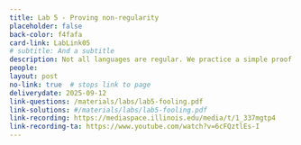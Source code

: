 ```yaml
---
title: Lab 5 - Proving non-regularity
placeholder: false
back-color: f4fafa
card-link: LabLink05
# subtitle: And a subtitle
description: Not all languages are regular. We practice a simple proof technique for proving this.
people:
layout: post
no-link: true  # stops link to page 
deliverydate: 2025-09-12
link-questions: /materials/labs/lab5-fooling.pdf
link-solutions: #/materials/labs/lab5-fooling.pdf
link-recording: https://mediaspace.illinois.edu/media/t/1_337mgtp4
link-recording-ta: https://www.youtube.com/watch?v=6cFQztlEs-I
---
```










